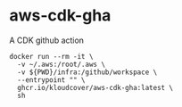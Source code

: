 # aws-cdk-gha
A CDK github action

```
docker run --rm -it \
  -v ~/.aws:/root/.aws \
  -v ${PWD}/infra:/github/workspace \
  --entrypoint "" \
  ghcr.io/kloudcover/aws-cdk-gha:latest \
  sh

  ```

